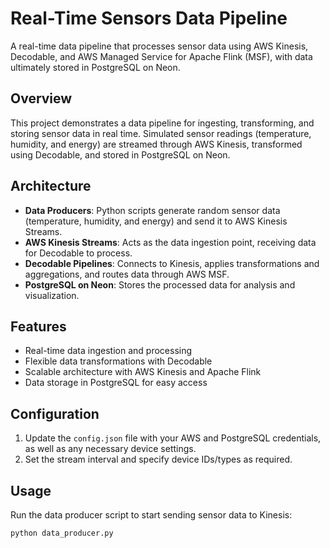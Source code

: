 # Real-Time Sensors Data Pipeline

A real-time data pipeline that processes sensor data using AWS Kinesis, Decodable, and AWS Managed Service for Apache Flink (MSF), with data ultimately stored in PostgreSQL on Neon.

## Overview

This project demonstrates a data pipeline for ingesting, transforming, and storing sensor data in real time. Simulated sensor readings (temperature, humidity, and energy) are streamed through AWS Kinesis, transformed using Decodable, and stored in PostgreSQL on Neon.

## Architecture

- **Data Producers**: Python scripts generate random sensor data (temperature, humidity, and energy) and send it to AWS Kinesis Streams.
- **AWS Kinesis Streams**: Acts as the data ingestion point, receiving data for Decodable to process.
- **Decodable Pipelines**: Connects to Kinesis, applies transformations and aggregations, and routes data through AWS MSF.
- **PostgreSQL on Neon**: Stores the processed data for analysis and visualization.

## Features

- Real-time data ingestion and processing
- Flexible data transformations with Decodable
- Scalable architecture with AWS Kinesis and Apache Flink
- Data storage in PostgreSQL for easy access

## Configuration

1. Update the `config.json` file with your AWS and PostgreSQL credentials, as well as any necessary device settings.
2. Set the stream interval and specify device IDs/types as required.

## Usage

Run the data producer script to start sending sensor data to Kinesis:

```bash
python data_producer.py
